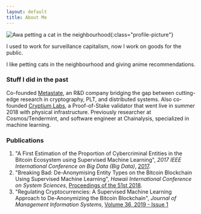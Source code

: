 ```yaml
---
layout: default
title: About Me
---
```


![Awa petting a cat in the neighbourhood](/assets/awa-petting-a-cat.gif "Awa petting a cat in the neighbourhood"){:class="profile-picture"}

I used to work for surveillance capitalism, now I work on goods for the public.

I like petting cats in the neighbourhood and giving anime recommendations.

### Stuff I did in the past

Co-founded [Metastate](http://metastate.dev), an R&D company bridging the gap between cutting-edge research in cryptography, PLT, and distributed systems. Also co-founded [Cryptium Labs](https://cryptium.ch), a Proof-of-Stake validator that went live in summer 2018 with physical infrastructure. Previously researcher at Cosmos/Tendermint, and software engineer at Chainalysis, specialized in machine learning.

### Publications

1. "A First Estimation of the Proportion of Cybercriminal Entities in the Bitcoin Ecosystem using Supervised Machine Learning", _2017 IEEE International Conference on Big Data (Big Data)_, [2017](https://ieeexplore.ieee.org/abstract/document/8258365/).
2. "Breaking Bad: De-Anonymising Entity Types on the Bitcoin Blockchain Using Supervised Machine Learning", _Hawaii International Conference on System Sciences_, [Proceedings of the 51st 2018](https://scholarspace.manoa.hawaii.edu/bitstream/10125/50331/1/paper0444.pdf).
3. "Regulating Cryptocurrencies: A Supervised Machine Learning Approach to De-Anonymizing the Bitcoin Blockchain", _Journal of Management Information Systems_, [Volume 36, 2019 - Issue 1](https://www.tandfonline.com/doi/abs/10.1080/07421222.2018.1550550)